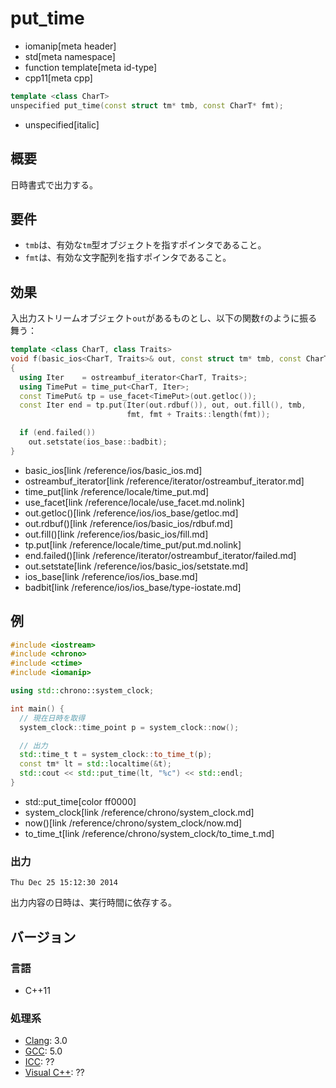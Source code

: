 # put_time
* iomanip[meta header]
* std[meta namespace]
* function template[meta id-type]
* cpp11[meta cpp]

```cpp
template <class CharT>
unspecified put_time(const struct tm* tmb, const CharT* fmt);
```
* unspecified[italic]

## 概要
日時書式で出力する。


## 要件
- `tmb`は、有効な`tm`型オブジェクトを指すポインタであること。
- `fmt`は、有効な文字配列を指すポインタであること。


## 効果
入出力ストリームオブジェクト`out`があるものとし、以下の関数`f`のように振る舞う：

```cpp
template <class CharT, class Traits>
void f(basic_ios<CharT, Traits>& out, const struct tm* tmb, const CharT* fmt)
{
  using Iter    = ostreambuf_iterator<CharT, Traits>;
  using TimePut = time_put<CharT, Iter>;
  const TimePut& tp = use_facet<TimePut>(out.getloc());
  const Iter end = tp.put(Iter(out.rdbuf()), out, out.fill(), tmb,
                          fmt, fmt + Traits::length(fmt));

  if (end.failed())
    out.setstate(ios_base::badbit);
}
```
* basic_ios[link /reference/ios/basic_ios.md]
* ostreambuf_iterator[link /reference/iterator/ostreambuf_iterator.md]
* time_put[link /reference/locale/time_put.md]
* use_facet[link /reference/locale/use_facet.md.nolink]
* out.getloc()[link /reference/ios/ios_base/getloc.md]
* out.rdbuf()[link /reference/ios/basic_ios/rdbuf.md]
* out.fill()[link /reference/ios/basic_ios/fill.md]
* tp.put[link /reference/locale/time_put/put.md.nolink]
* end.failed()[link /reference/iterator/ostreambuf_iterator/failed.md]
* out.setstate[link /reference/ios/basic_ios/setstate.md]
* ios_base[link /reference/ios/ios_base.md]
* badbit[link /reference/ios/ios_base/type-iostate.md]

## 例
```cpp example
#include <iostream>
#include <chrono>
#include <ctime>
#include <iomanip>

using std::chrono::system_clock;

int main() {
  // 現在日時を取得
  system_clock::time_point p = system_clock::now();

  // 出力
  std::time_t t = system_clock::to_time_t(p);
  const tm* lt = std::localtime(&t);
  std::cout << std::put_time(lt, "%c") << std::endl;
}
```
* std::put_time[color ff0000]
* system_clock[link /reference/chrono/system_clock.md]
* now()[link /reference/chrono/system_clock/now.md]
* to_time_t[link /reference/chrono/system_clock/to_time_t.md]

### 出力
```
Thu Dec 25 15:12:30 2014
```

出力内容の日時は、実行時間に依存する。


## バージョン
### 言語
- C++11

### 処理系
- [Clang](/implementation.md#clang): 3.0
- [GCC](/implementation.md#gcc): 5.0
- [ICC](/implementation.md#icc): ??
- [Visual C++](/implementation.md#visual_cpp): ??


